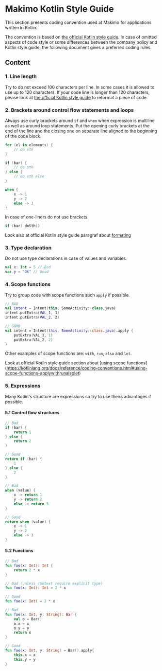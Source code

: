 # Makimo Kotlin Style Guide

This section presents coding convention used at Makimo for applications written
in Kotlin.

The convention is based on [the official Kotlin style
guide](https://kotlinlang.org/docs/reference/coding-conventions.html).  In case
of omitted aspects of code style or some differences between the company policy
and Kotlin style guide, the following document gives a preferred coding rules.

## Content

### 1. Line length

Try to do not exceed 100 characters per line. In some cases it is allowed to
use up to 120 characters. If your code line is longer than 120 characters,
please look at [the official Kotlin style
guide](https://kotlinlang.org/docs/reference/coding-conventions.html) to
reformat a piece of code.

### 2. Brackets around control flow statements and loops

Always use curly brackets around `if` and `when` when expression is multiline
as well as around loop statements. Put the opening curly brackets at the end of
the line and the closing one on separate line aligned to the beginning of the
code block.

```kotlin
for (el in elements) {
    // do sth
}
```

```kotlin
if (bar) {
    // do sth
} else {
    // do sth else
}
```

```kotlin
when {
    x -> 1
    y -> 2
    else -> 3
}
```

In case of one-liners do not use brackets.

```kotlin
if (bar) doSth()
```

Look also at official Kotlin style guide paragraf about
[formating](https://kotlinlang.org/docs/reference/coding-conventions.html#formatting)

### 3. Type declaration

Do not use type declarations in case of values and variables.

```kotlin
val x: Int = 5 // Bad
var y = "OK" // Good
```

### 4. Scope functions

Try to group code with scope functions such `apply` if possible.

```kotlin
// BAD
val intent = Intent(this, SomeActivity::class.java)
intent.putExtra(VAL_1, 1)
intent.putExtra(VAL_2, 2)

// GOOD
val intent = Intent(this, SomeActivity::class.java).apply {
    putExtra(VAL_1, 1)
    putExtra(VAL_2, 2)
}
```

Other examples of scope functions are: `with`, `run`, `also` and `let`.

Look at official Kotlin style guide section about [using scope functions]
(https://kotlinlang.org/docs/reference/coding-conventions.html#using-scope-functions-applywithrunalsolet)

### 5. Expressions

Many Kotlin's structure are expressions so try to use theirs advantages if
possible.

#### 5.1 Control flow structures

```kotlin
// Bad
if (bar) {
    return 1
} else {
    return 2
}

// Good
return if (bar) {
    1
} else {
    2
}
```

```kotlin
// Bad
when (value) {
    x -> return 1
    y -> return 2
    else -> return 3
}

// Good
return when (value) {
    x -> 1
    y -> 2
    else -> 3
}
```

#### 5.2 Functions

```kotlin
// Bad
fun foo(x: Int): Int {
    return 2 * x
}

// Bad (unless context require explicit type)
fun foo(x: Int): Int = 2 * x

// Good
fun foo(x: Int) = 2 * x
```

```kotlin
// Bad
fun foo(x: Int, y: String): Bar {
    val o = Bar()
    o.x = x
    o.y = y
    return o
}

// Good
fun foo(x: Int, y: String) = Bar().apply{
    this.x = x
    this.y = y
}
```
